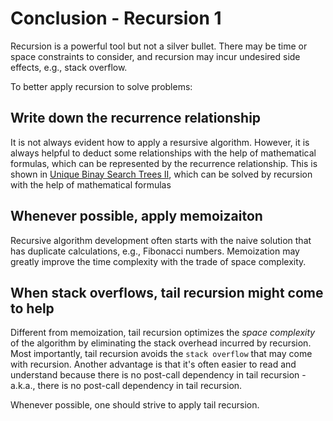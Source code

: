 # Conclusion - Recursion 1
Recursion is a powerful tool but not a silver bullet. There may be time or space constraints to consider, and recursion may incur undesired side effects, e.g., stack overflow.

To better apply recursion to solve problems:

## Write down the recurrence relationship
It is not always evident how to apply a resursive algorithm. However, it is always helpful to deduct some relationships with the help of mathematical formulas, which can be represented by the recurrence relationship. This is shown in [Unique Binay Search Trees II](https://leetcode.com/problems/unique-binary-search-trees-ii/), which can be solved by recursion with the help of mathematical formulas

## Whenever possible, apply memoizaiton
Recursive algorithm development often starts with the naive solution that has duplicate calculations, e.g., Fibonacci numbers.  Memoization may greatly improve the time complexity with the trade of space complexity.

## When stack overflows, tail recursion might come to help
Different from memoization, tail recursion optimizes the _space complexity_ of the algorithm by eliminating the stack overhead incurred by recursion. Most importantly, tail recursion avoids the `stack overflow` that may come with recursion. Another advantage is that it's often easier to read and understand because there is no post-call dependency in tail recursion - a.k.a., there is no post-call dependency in tail recursion.

Whenever possible, one should strive to apply tail recursion.